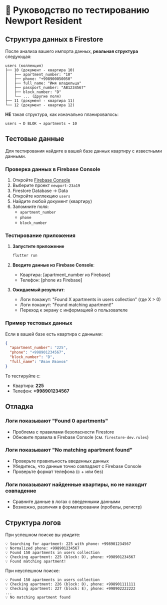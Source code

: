 # 🧪 Руководство по тестированию Newport Resident

## Структура данных в Firestore

После анализа вашего импорта данных, **реальная структура** следующая:

```
users (коллекция)
├── 10 (документ - квартира 10)
│   ├── apartment_number: "10"
│   ├── phone: "+998900050050"
│   ├── full_name: "Имя владельца"
│   ├── passport_number: "AB1234567"
│   ├── block_number: "D"
│   └── ... (другие поля)
├── 11 (документ - квартира 11)
└── 12 (документ - квартира 12)
```

**НЕ** такая структура, как изначально планировалось:
```
users → D BLOK → apartments → 10
```

## Тестовые данные

Для тестирования найдите в вашей базе данных квартиру с известными данными.

### Проверка данных в Firebase Console

1. Откройте [Firebase Console](https://console.firebase.google.com)
2. Выберите проект `newport-23a19`
3. Firestore Database → Data
4. Откройте коллекцию `users`
5. Найдите любой документ (квартиру)
6. Запомните поля:
   - `apartment_number`
   - `phone`
   - `block_number`

### Тестирование приложения

1. **Запустите приложение**
   ```bash
   flutter run
   ```

2. **Введите данные из Firebase Console**:
   - Квартира: [apartment_number из Firebase]
   - Телефон: [phone из Firebase]

3. **Ожидаемый результат**:
   - Логи покажут: "Found X apartments in users collection" (где X > 0)
   - Логи покажут: "Found matching apartment!"
   - Переход к экрану с информацией о пользователе

### Пример тестовых данных

Если в вашей базе есть квартира с данными:
```json
{
  "apartment_number": "225",
  "phone": "+998901234567",
  "block_number": "D",
  "full_name": "Иван Иванов"
}
```

То тестируйте с:
- Квартира: **225**
- Телефон: **+998901234567**

## Отладка

### Логи показывают "Found 0 apartments"
- Проблема с правилами безопасности Firestore
- Обновите правила в Firebase Console (см. `firestore-dev.rules`)

### Логи показывают "No matching apartment found"
- Проверьте правильность введенных данных
- Убедитесь, что данные точно совпадают с Firebase Console
- Проверьте формат телефона (с + или без)

### Логи показывают найденные квартиры, но не находит совпадение
- Сравните данные в логах с введенными данными
- Возможно, различия в форматировании (пробелы, регистр)

## Структура логов

При успешном поиске вы увидите:
```
💡 Searching for apartment: 225 with phone: +998901234567
💡 Normalized phone: +998901234567
💡 Found 150 apartments in users collection
💡 Checking apartment: 225 (block: D), phone: +998901234567
💡 Found matching apartment!
```

При неуспешном поиске:
```
💡 Found 150 apartments in users collection
💡 Checking apartment: 226 (block: D), phone: +998901111111
💡 Checking apartment: 227 (block: E), phone: +998902222222
...
💡 No matching apartment found
``` 
